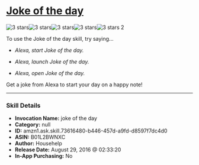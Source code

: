 # [Joke of the day](http://alexa.amazon.com/#skills/amzn1.ask.skill.73616480-b446-457d-a9fd-d8597f7dc4d0)
![3 stars](../../images/ic_star_black_18dp_1x.png)![3 stars](../../images/ic_star_black_18dp_1x.png)![3 stars](../../images/ic_star_black_18dp_1x.png)![3 stars](../../images/ic_star_border_black_18dp_1x.png)![3 stars](../../images/ic_star_border_black_18dp_1x.png) 2

To use the Joke of the day skill, try saying...

* *Alexa, start Joke of the day.*

* *Alexa, launch Joke of the day.*

* *Alexa, open Joke of the day.*

Get a joke from Alexa to start your day on a happy note!

***

### Skill Details

* **Invocation Name:** joke of the day
* **Category:** null
* **ID:** amzn1.ask.skill.73616480-b446-457d-a9fd-d8597f7dc4d0
* **ASIN:** B01L2BWNXC
* **Author:** Househelp
* **Release Date:** August 29, 2016 @ 02:33:20
* **In-App Purchasing:** No
